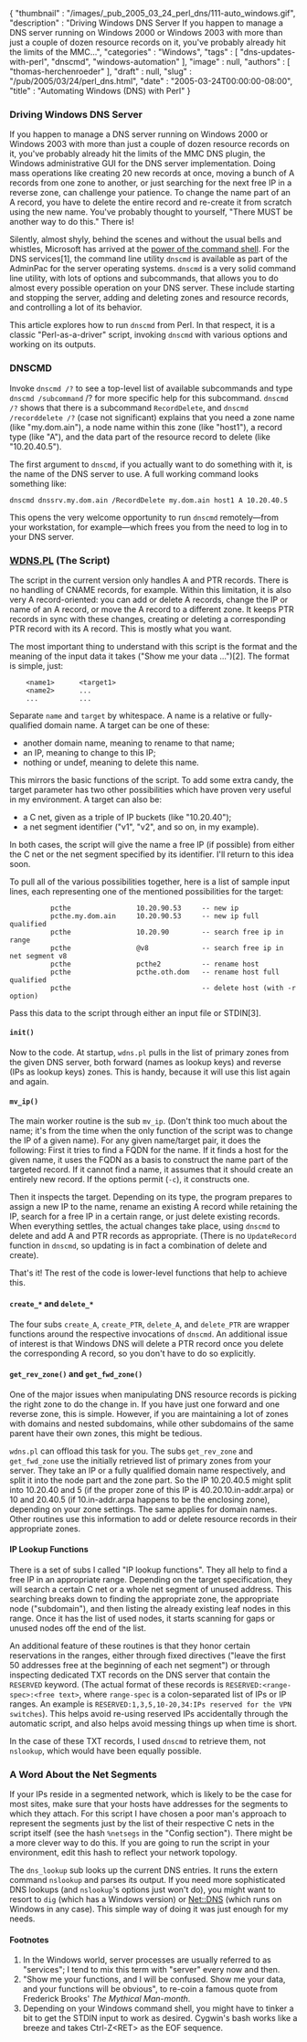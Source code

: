 {
   "thumbnail" : "/images/_pub_2005_03_24_perl_dns/111-auto_windows.gif",
   "description" : "Driving Windows DNS Server If you happen to manage a DNS server running on Windows 2000 or Windows 2003 with more than just a couple of dozen resource records on it, you've probably already hit the limits of the MMC...",
   "categories" : "Windows",
   "tags" : [
      "dns-updates-with-perl",
      "dnscmd",
      "windows-automation"
   ],
   "image" : null,
   "authors" : [
      "thomas-herchenroeder"
   ],
   "draft" : null,
   "slug" : "/pub/2005/03/24/perl_dns.html",
   "date" : "2005-03-24T00:00:00-08:00",
   "title" : "Automating Windows (DNS) with Perl"
}





### Driving Windows DNS Server

If you happen to manage a DNS server running on Windows 2000 or Windows
2003 with more than just a couple of dozen resource records on it,
you've probably already hit the limits of the MMC DNS plugin, the
Windows administrative GUI for the DNS server implementation. Doing mass
operations like creating 20 new records at once, moving a bunch of A
records from one zone to another, or just searching for the next free IP
in a reverse zone, can challenge your patience. To change the name part
of an A record, you have to delete the entire record and re-create it
from scratch using the new name. You've probably thought to yourself,
"There MUST be another way to do this." There is!

Silently, almost shyly, behind the scenes and without the usual bells
and whistles, Microsoft has arrived at the [power of the command
shell](http://www.pragmaticprogrammer.com/ppbook/extracts/rule_list.html).
For the DNS services\[1\], the command line utility `dnscmd` is
available as part of the AdminPac for the server operating systems.
`dnscmd` is a very solid command line utility, with lots of options and
subcommands, that allows you to do almost every possible operation on
your DNS server. These include starting and stopping the server, adding
and deleting zones and resource records, and controlling a lot of its
behavior.

This article explores how to run `dnscmd` from Perl. In that respect, it
is a classic "Perl-as-a-driver" script, invoking `dnscmd` with various
options and working on its outputs.

### DNSCMD

Invoke `dnscmd /?` to see a top-level list of available subcommands and
type `dnscmd /subcommand` /? for more specific help for this subcommand.
`dnscmd /?` shows that there is a subcommand `RecordDelete`, and
`dnscmd /recorddelete /?` (case not significant) explains that you need
a zone name (like "my.dom.ain"), a node name within this zone (like
"host1"), a record type (like "A"), and the data part of the resource
record to delete (like "10.20.40.5").

The first argument to `dnscmd`, if you actually want to do something
with it, is the name of the DNS server to use. A full working command
looks something like:

    dnscmd dnssrv.my.dom.ain /RecordDelete my.dom.ain host1 A 10.20.40.5

This opens the very welcome opportunity to run `dnscmd` remotely—from
your workstation, for example—which frees you from the need to log in to
your DNS server.

### [WDNS.PL](/media/_pub_2005_03_24_perl_dns/wdns.pl) (The Script)

The script in the current version only handles A and PTR records. There
is no handling of CNAME records, for example. Within this limitation, it
is also very A record-oriented: you can add or delete A records, change
the IP or name of an A record, or move the A record to a different zone.
It keeps PTR records in sync with these changes, creating or deleting a
corresponding PTR record with its A record. This is mostly what you
want.

The most important thing to understand with this script is the format
and the meaning of the input data it takes ("Show me your data
...")\[2\]. The format is simple, just:

        <name1>      <target1>
        <name2>      ...
        ...          ...

Separate `name` and `target` by whitespace. A name is a relative or
fully- qualified domain name. A target can be one of these:

-   another domain name, meaning to rename to that name;
-   an IP, meaning to change to this IP;
-   nothing or undef, meaning to delete this name.

This mirrors the basic functions of the script. To add some extra candy,
the target parameter has two other possibilities which have proven very
useful in my environment. A target can also be:

-   a C net, given as a triple of IP buckets (like "10.20.40");
-   a net segment identifier ("v1", "v2", and so on, in my example).

In both cases, the script will give the name a free IP (if possible)
from either the C net or the net segment specified by its identifier.
I'll return to this idea soon.

To pull all of the various possibilities together, here is a list of
sample input lines, each representing one of the mentioned possibilities
for the target:

              pcthe                10.20.90.53     -- new ip
              pcthe.my.dom.ain     10.20.90.53     -- new ip full qualified
              pcthe                10.20.90        -- search free ip in range
              pcthe                @v8             -- search free ip in net segment v8
              pcthe                pcthe2          -- rename host
              pcthe                pcthe.oth.dom   -- rename host full qualified
              pcthe                                -- delete host (with -r option)

Pass this data to the script through either an input file or STDIN\[3\].

#### `init()`

Now to the code. At startup, `wdns.pl` pulls in the list of primary
zones from the given DNS server, both forward (names as lookup keys) and
reverse (IPs as lookup keys) zones. This is handy, because it will use
this list again and again.

#### `mv_ip()`

The main worker routine is the sub `mv_ip`. (Don't think too much about
the name; it's from the time when the only function of the script was to
change the IP of a given name). For any given name/target pair, it does
the following: First it tries to find a FQDN for the name. If it finds a
host for the given name, it uses the FQDN as a basis to construct the
name part of the targeted record. If it cannot find a name, it assumes
that it should create an entirely new record. If the options permit
(`-c`), it constructs one.

Then it inspects the target. Depending on its type, the program prepares
to assign a new IP to the name, rename an existing A record while
retaining the IP, search for a free IP in a certain range, or just
delete existing records. When everything settles, the actual changes
take place, using `dnscmd` to delete and add A and PTR records as
appropriate. (There is no `UpdateRecord` function in `dnscmd`, so
updating is in fact a combination of delete and create).

That's it! The rest of the code is lower-level functions that help to
achieve this.

#### `create_*` and `delete_*`

The four subs `create_A`, `create_PTR`, `delete_A`, and `delete_PTR` are
wrapper functions around the respective invocations of `dnscmd`. An
additional issue of interest is that Windows DNS will delete a PTR
record once you delete the corresponding A record, so you don't have to
do so explicitly.

#### `get_rev_zone()` and `get_fwd_zone()`

One of the major issues when manipulating DNS resource records is
picking the right zone to do the change in. If you have just one forward
and one reverse zone, this is simple. However, if you are maintaining a
lot of zones with domains and nested subdomains, while other subdomains
of the same parent have their own zones, this might be tedious.

`wdns.pl` can offload this task for you. The subs `get_rev_zone` and
`get_fwd_zone` use the initially retrieved list of primary zones from
your server. They take an IP or a fully qualified domain name
respectively, and split it into the node part and the zone part. So the
IP 10.20.40.5 might split into 10.20.40 and 5 (if the proper zone of
this IP is 40.20.10.in-addr.arpa) or 10 and 20.40.5 (if 10.in-addr.arpa
happens to be the enclosing zone), depending on your zone settings. The
same applies for domain names. Other routines use this information to
add or delete resource records in their appropriate zones.

#### IP Lookup Functions

There is a set of subs I called "IP lookup functions". They all help to
find a free IP in an appropriate range. Depending on the target
specification, they will search a certain C net or a whole net segment
of unused address. This searching breaks down to finding the appropriate
zone, the appropriate node ("subdomain"), and then listing the already
existing leaf nodes in this range. Once it has the list of used nodes,
it starts scanning for gaps or unused nodes off the end of the list.

An additional feature of these routines is that they honor certain
reservations in the ranges, either through fixed directives ("leave the
first 50 addresses free at the beginning of each net segment") or
through inspecting dedicated TXT records on the DNS server that contain
the `RESERVED` keyword. (The actual format of these records is
`RESERVED:<range-spec>:<free text>`, where `range-spec` is a
colon-separated list of IPs or IP ranges. An example is
`RESERVED:1,3,5,10-20,34:IPs reserved for the VPN switches`). This helps
avoid re-using reserved IPs accidentally through the automatic script,
and also helps avoid messing things up when time is short.

In the case of these TXT records, I used `dnscmd` to retrieve them, not
`nslookup`, which would have been equally possible.

### A Word About the Net Segments

If your IPs reside in a segmented network, which is likely to be the
case for most sites, make sure that your hosts have addresses for the
segments to which they attach. For this script I have chosen a poor
man's approach to represent the segments just by the list of their
respective C nets in the script itself (see the hash `%netsegs` in the
"Config section"). There might be a more clever way to do this. If you
are going to run the script in your environment, edit this hash to
reflect your network topology.

The `dns_lookup` sub looks up the current DNS entries. It runs the
extern command `nslookup` and parses its output. If you need more
sophisticated DNS lookups (and `nslookup`'s options just won't do), you
might want to resort to `dig` (which has a Windows version) or
[Net::DNS](http://search.cpan.org/dist/Net-DNS) (which runs on Windows
in any case). This simple way of doing it was just enough for my needs.

#### Footnotes

1.  In the Windows world, server processes are usually referred to as
    "services"; I tend to mix this term with "server" every now and
    then.
2.  "Show me your functions, and I will be confused. Show me your data,
    and your functions will be obvious", to re-coin a famous quote from
    Frederick Brooks' *The Mythical Man-month*.
3.  Depending on your Windows command shell, you might have to tinker a
    bit to get the STDIN input to work as desired. Cygwin's bash works
    like a breeze and takes Ctrl-Z&lt;RET&gt; as the EOF sequence.


